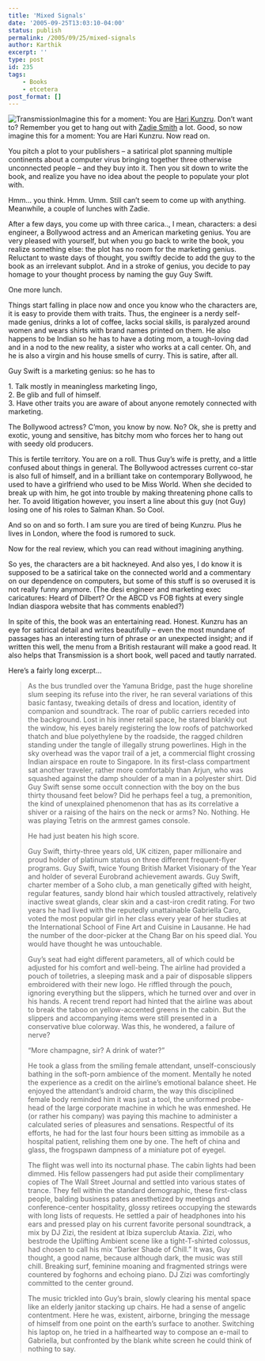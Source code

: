 ```yaml
---
title: 'Mixed Signals'
date: '2005-09-25T13:03:10-04:00'
status: publish
permalink: /2005/09/25/mixed-signals
author: Karthik
excerpt: ''
type: post
id: 235
tags:
    - Books
    - etcetera
post_format: []
---
```

![Transmission](http://images.amazon.com/images/P/0525947604.01._SCLZZZZZZZ_.jpg)Imagine this for a moment: You are [Hari Kunzru](http://www.harikunzru.com). Don’t want to? Remember you get to hang out with [Zadie Smith](http://www.contemporarywriters.com/authors/?p=auth257) a lot. Good, so now imagine this for a moment: You are Hari Kunzru. Now read on.

You pitch a plot to your publishers – a satirical plot spanning multiple continents about a computer virus bringing together three otherwise unconnected people – and they buy into it. Then you sit down to write the book, and realize you have no idea about the people to populate your plot with.

Hmm… you think. Hmm. Umm. Still can’t seem to come up with anything. Meanwhile, a couple of lunches with Zadie.

After a few days, you come up with three carica.., I mean, characters: a desi engineer, a Bollywood actress and an American marketing genius. You are very pleased with yourself, but when you go back to write the book, you realize something else: the plot has no room for the marketing genius. Reluctant to waste days of thought, you swiftly decide to add the guy to the book as an irrelevant subplot. And in a stroke of genius, you decide to pay homage to your thought process by naming the guy Guy Swift.

One more lunch.

Things start falling in place now and once you know who the characters are, it is easy to provide them with traits. Thus, the engineer is a nerdy self-made genius, drinks a lot of coffee, lacks social skills, is paralyzed around women and wears shirts with brand names printed on them. He also happens to be Indian so he has to have a doting mom, a tough-loving dad and in a nod to the new reality, a sister who works at a call center. Oh, and he is also a virgin and his house smells of curry. This is satire, after all.

Guy Swift is a marketing genius: so he has to

1\. Talk mostly in meaningless marketing lingo,  
2\. Be glib and full of himself.  
3\. Have other traits you are aware of about anyone remotely connected with marketing.

The Bollywood actress? C’mon, you know by now. No? Ok, she is pretty and exotic, young and sensitive, has bitchy mom who forces her to hang out with seedy old producers.

This is fertile territory. You are on a roll. Thus Guy’s wife is pretty, and a little confused about things in general. The Bollywood actresses current co-star is also full of himself, and in a brilliant take on contemporary Bollywood, he used to have a girlfriend who used to be Miss World. When she decided to break up with him, he got into trouble by making threatening phone calls to her. To avoid litigation however, you insert a line about this guy (not Guy) losing one of his roles to Salman Khan. So Cool.

And so on and so forth. I am sure you are tired of being Kunzru. Plus he lives in London, where the food is rumored to suck.

Now for the real review, which you can read without imagining anything.

So yes, the characters are a bit hackneyed. And also yes, I do know it is supposed to be a satirical take on the connected world and a commentary on our dependence on computers, but some of this stuff is so overused it is not really funny anymore. (The desi engineer and marketing exec caricatures: Heard of Dilbert? Or the ABCD vs FOB fights at every single Indian diaspora website that has comments enabled?)

In spite of this, the book was an entertaining read. Honest. Kunzru has an eye for satirical detail and writes beautifully – even the most mundane of passages has an interesting turn of phrase or an unexpected insight; and if written this well, the menu from a British restaurant will make a good read. It also helps that Transmission is a short book, well paced and tautly narrated.

Here’s a fairly long excerpt…

> As the bus trundled over the Yamuna Bridge, past the huge shoreline slum seeping its refuse into the river, he ran several variations of this basic fantasy, tweaking details of dress and location, identity of companion and soundtrack. The roar of public carriers receded into the background. Lost in his inner retail space, he stared blankly out the window, his eyes barely registering the low roofs of patchworked thatch and blue polyethylene by the roadside, the ragged children standing under the tangle of illegally strung powerlines. High in the sky overhead was the vapor trail of a jet, a commercial flight crossing Indian airspace en route to Singapore. In its first-class compartment sat another traveler, rather more comfortably than Arjun, who was squashed against the damp shoulder of a man in a polyester shirt. Did Guy Swift sense some occult connection with the boy on the bus thirty thousand feet below? Did he perhaps feel a tug, a premonition, the kind of unexplained phenomenon that has as its correlative a shiver or a raising of the hairs on the neck or arms? No. Nothing. He was playing Tetris on the armrest games console.
> 
> He had just beaten his high score.
> 
> Guy Swift, thirty-three years old, UK citizen, paper millionaire and proud holder of platinum status on three different frequent-flyer programs. Guy Swift, twice Young British Market Visionary of the Year and holder of several Eurobrand achievement awards. Guy Swift, charter member of a Soho club, a man genetically gifted with height, regular features, sandy blond hair which tousled attractively, relatively inactive sweat glands, clear skin and a cast-iron credit rating. For two years he had lived with the reputedly unattainable Gabriella Caro, voted the most popular girl in her class every year of her studies at the International School of Fine Art and Cuisine in Lausanne. He had the number of the door-picker at the Chang Bar on his speed dial. You would have thought he was untouchable.
> 
> Guy’s seat had eight different parameters, all of which could be adjusted for his comfort and well-being. The airline had provided a pouch of toiletries, a sleeping mask and a pair of disposable slippers embroidered with their new logo. He riffled through the pouch, ignoring everything but the slippers, which he turned over and over in his hands. A recent trend report had hinted that the airline was about to break the taboo on yellow-accented greens in the cabin. But the slippers and accompanying items were still presented in a conservative blue colorway. Was this, he wondered, a failure of nerve?
> 
> “More champagne, sir? A drink of water?”
> 
> He took a glass from the smiling female attendant, unself-consciously bathing in the soft-porn ambience of the moment. Mentally he noted the experience as a credit on the airline’s emotional balance sheet. He enjoyed the attendant’s android charm, the way this disciplined female body reminded him it was just a tool, the uniformed probe-head of the large corporate machine in which he was enmeshed. He (or rather his company) was paying this machine to administer a calculated series of pleasures and sensations. Respectful of its efforts, he had for the last four hours been sitting as immobile as a hospital patient, relishing them one by one. The heft of china and glass, the frogspawn dampness of a miniature pot of eyegel.
> 
> The flight was well into its nocturnal phase. The cabin lights had been dimmed. His fellow passengers had put aside their complimentary copies of The Wall Street Journal and settled into various states of trance. They fell within the standard demographic, these first-class people, balding business pates anesthetized by meetings and conference-center hospitality, glossy retirees occupying the stewards with long lists of requests. He settled a pair of headphones into his ears and pressed play on his current favorite personal soundtrack, a mix by DJ Zizi, the resident at Ibiza superclub Ataxia. Zizi, who bestrode the Uplifting Ambient scene like a tight-T-shirted colossus, had chosen to call his mix “Darker Shade of Chill.” It was, Guy thought, a good name, because although dark, the music was still chill. Breaking surf, feminine moaning and fragmented strings were countered by foghorns and echoing piano. DJ Zizi was comfortingly committed to the center ground.
> 
> The music trickled into Guy’s brain, slowly clearing his mental space like an elderly janitor stacking up chairs. He had a sense of angelic contentment. Here he was, existent, airborne, bringing the message of himself from one point on the earth’s surface to another. Switching his laptop on, he tried in a halfhearted way to compose an e-mail to Gabriella, but confronted by the blank white screen he could think of nothing to say.